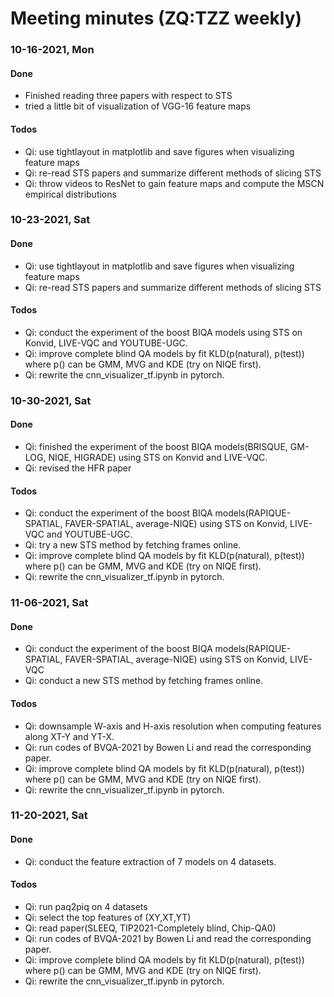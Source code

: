 # Meeting minutes (ZQ:TZZ weekly)

### 10-16-2021, Mon

#### Done

- Finished reading three papers with respect to STS
- tried a little bit of visualization of VGG-16 feature maps

#### Todos
- Qi: use tightlayout in matplotlib and save figures when visualizing feature maps
- Qi: re-read STS papers and summarize different methods of slicing STS 
- Qi: throw videos to ResNet to gain feature maps and compute the MSCN empirical distributions


### 10-23-2021, Sat

#### Done

- Qi: use tightlayout in matplotlib and save figures when visualizing feature maps
- Qi: re-read STS papers and summarize different methods of slicing STS 

#### Todos
- Qi: conduct the experiment of the boost BIQA models using STS on Konvid, LIVE-VQC and YOUTUBE-UGC.
- Qi: improve complete blind QA models by fit KLD(p(natural), p(test)) where p() can be GMM, MVG and KDE (try on NIQE first).
- Qi: rewrite the cnn_visualizer_tf.ipynb in pytorch.

### 10-30-2021, Sat

#### Done

- Qi: finished the experiment of the boost BIQA models(BRISQUE, GM-LOG, NIQE, HIGRADE) using STS on Konvid and LIVE-VQC.
- Qi: revised the HFR paper 

#### Todos
- Qi: conduct the experiment of the boost BIQA models(RAPIQUE-SPATIAL, FAVER-SPATIAL, average-NIQE) using STS on Konvid, LIVE-VQC and YOUTUBE-UGC.
- Qi: try a new STS method by fetching frames online.
- Qi: improve complete blind QA models by fit KLD(p(natural), p(test)) where p() can be GMM, MVG and KDE (try on NIQE first).
- Qi: rewrite the cnn_visualizer_tf.ipynb in pytorch.

### 11-06-2021, Sat

#### Done

- Qi: conduct the experiment of the boost BIQA models(RAPIQUE-SPATIAL, FAVER-SPATIAL, average-NIQE) using STS on Konvid, LIVE-VQC
- Qi: conduct a new STS method by fetching frames online.

#### Todos
- Qi: downsample W-axis and H-axis resolution when computing features along XT-Y and YT-X.
- Qi: run codes of BVQA-2021 by Bowen Li and read the corresponding paper. 
- Qi: improve complete blind QA models by fit KLD(p(natural), p(test)) where p() can be GMM, MVG and KDE (try on NIQE first).
- Qi: rewrite the cnn_visualizer_tf.ipynb in pytorch.

### 11-20-2021, Sat

#### Done

- Qi: conduct the feature extraction of 7 models on 4 datasets.


#### Todos
- Qi: run paq2piq on 4 datasets
- Qi: select the top features of (XY,XT,YT)
- Qi: read paper(SLEEQ, TIP2021-Completely blind, Chip-QA0)
- Qi: run codes of BVQA-2021 by Bowen Li and read the corresponding paper. 
- Qi: improve complete blind QA models by fit KLD(p(natural), p(test)) where p() can be GMM, MVG and KDE (try on NIQE first).
- Qi: rewrite the cnn_visualizer_tf.ipynb in pytorch.
